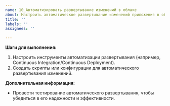 ```yaml
---
name: 10_Автоматизировать развертывание изменений в облаке
about: Настроить автоматическое развертывание изменений приложения в облачной среде.
title: ''
labels: ''
assignees: ''

---
```


**Шаги для выполнения:**

1. Настроить инструменты автоматизации развертывания (например, Continuous Integration/Continuous Deployment).
2. Создать скрипты или конфигурации для автоматического развертывания изменений.

**Дополнительная информация:**

- Провести тестирование автоматического развертывания, чтобы убедиться в его надежности и эффективности.
